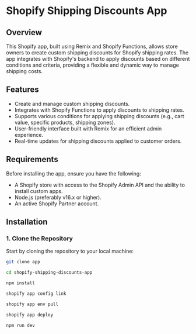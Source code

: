 # Shopify Shipping Discounts App

## Overview

This Shopify app, built using Remix and Shopify Functions, allows store owners to create custom shipping discounts for Shopify shipping rates. The app integrates with Shopify's backend to apply discounts based on different conditions and criteria, providing a flexible and dynamic way to manage shipping costs.

## Features

- Create and manage custom shipping discounts.
- Integrates with Shopify Functions to apply discounts to shipping rates.
- Supports various conditions for applying shipping discounts (e.g., cart value, specific products, shipping zones).
- User-friendly interface built with Remix for an efficient admin experience.
- Real-time updates for shipping discounts applied to customer orders.

## Requirements

Before installing the app, ensure you have the following:

- A Shopify store with access to the Shopify Admin API and the ability to install custom apps.
- Node.js (preferably v16.x or higher).
- An active Shopify Partner account.

## Installation

### 1. Clone the Repository

Start by cloning the repository to your local machine:

```bash
git clone app

cd shopify-shipping-discounts-app

npm install

shopify app config link

shopify app env pull

shopify app deploy

npm run dev
```
